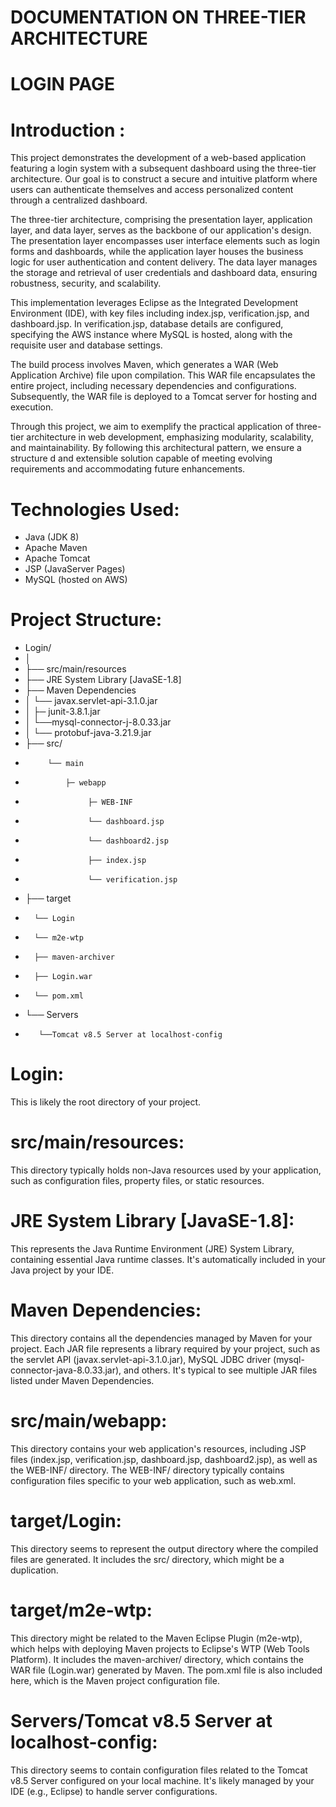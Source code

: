 # DOCUMENTATION ON THREE-TIER ARCHITECTURE 
# LOGIN PAGE

# Introduction :
This project demonstrates the development of a web-based application featuring a login system with a subsequent dashboard using the three-tier architecture. Our goal is to construct a secure and intuitive platform where users can authenticate themselves and access personalized content through a centralized dashboard.

The three-tier architecture, comprising the presentation layer, application layer, and data layer, serves as the backbone of our application's design. The presentation layer encompasses user interface elements such as login forms and dashboards, while the application layer houses the business logic for user authentication and content delivery. The data layer manages the storage and retrieval of user credentials and dashboard data, ensuring robustness, security, and scalability.

This implementation leverages Eclipse as the Integrated Development Environment (IDE), with key files including index.jsp, verification.jsp, and dashboard.jsp. In verification.jsp, database details are configured, specifying the AWS instance where MySQL is hosted, along with the requisite user and database settings.

The build process involves Maven, which generates a WAR (Web Application Archive) file upon compilation. This WAR file encapsulates the entire project, including necessary dependencies and configurations. Subsequently, the WAR file is deployed to a Tomcat server for hosting and execution.

Through this project, we aim to exemplify the practical application of three-tier architecture in web development, emphasizing modularity, scalability, and maintainability. By following this architectural pattern, we ensure a structure d and extensible solution capable of meeting evolving requirements and accommodating future enhancements.

# Technologies Used:
* Java (JDK 8)
* Apache Maven
* Apache Tomcat
* JSP (JavaServer Pages)
* MySQL (hosted on AWS)

# Project Structure:

- Login/
- │
- ├── src/main/resources
- ├── JRE System Library [JavaSE-1.8] 
- ├── Maven Dependencies
- │         └── javax.servlet-api-3.1.0.jar
- │         ├─   junit-3.8.1.jar
- │         └──mysql-connector-j-8.0.33.jar
- │         └── protobuf-java-3.21.9.jar
- ├── src/
-          └── main
-              ├─ webapp
-                   ├─ WEB-INF
-                   └── dashboard.jsp
-                   └── dashboard2.jsp
-                   ├── index.jsp
-                   └── verification.jsp
- ├── target
-       └── Login
-       └── m2e-wtp
-       ├── maven-archiver
-       ├── Login.war
-       └── pom.xml  
- └── Servers
-        └──Tomcat v8.5 Server at localhost-config


# Login:
This is likely the root directory of your project.

# src/main/resources: 
This directory typically holds non-Java resources used by your application, such as configuration files, property files, or static resources.

# JRE System Library [JavaSE-1.8]: 
This represents the Java Runtime Environment (JRE) System Library, containing essential Java runtime classes. It's automatically included in your Java project by your IDE.

# Maven Dependencies: 
This directory contains all the dependencies managed by Maven for your project. Each JAR file represents a library required by your project, such as the servlet API (javax.servlet-api-3.1.0.jar), MySQL JDBC driver (mysql-connector-java-8.0.33.jar), and others. It's typical to see multiple JAR files listed under Maven Dependencies.

# src/main/webapp:
This directory contains your web application's resources, including JSP files (index.jsp, verification.jsp, dashboard.jsp, dashboard2.jsp), as well as the WEB-INF/ directory. The WEB-INF/ directory typically contains configuration files specific to your web application, such as web.xml.

# target/Login:
This directory seems to represent the output directory where the compiled files are generated. It includes the src/ directory, which might be a duplication.

# target/m2e-wtp: 
This directory might be related to the Maven Eclipse Plugin (m2e-wtp), which helps with deploying Maven projects to Eclipse's WTP (Web Tools Platform). It includes the maven-archiver/ directory, which contains the WAR file (Login.war) generated by Maven. The pom.xml file is also included here, which is the Maven project configuration file.

# Servers/Tomcat v8.5 Server at localhost-config: 
This directory seems to contain configuration files related to the Tomcat v8.5 Server configured on your local machine. It's likely managed by your IDE (e.g., Eclipse) to handle server configurations.
